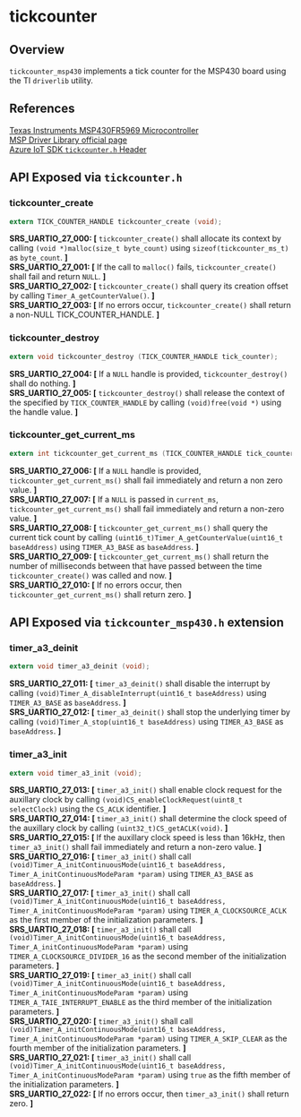 tickcounter
=============

## Overview
`tickcounter_msp430` implements a tick counter for the MSP430 board using the TI `driverlib` utility.



## References

[Texas Instruments MSP430FR5969 Microcontroller](http://www.ti.com/lit/pdf/slau367)  
[MSP Driver Library official page](http://www.ti.com/tool/mspdriverlib)  
[Azure IoT SDK `tickcounter.h` Header](https://github.com/Azure/azure-c-shared-utility/blob/master/inc/azure_c_shared_utility/tickcounter.h)  



## API Exposed via `tickcounter.h`


### tickcounter_create
```c
extern TICK_COUNTER_HANDLE tickcounter_create (void);
```

**SRS_UARTIO_27_000: [** `tickcounter_create()` shall allocate its context by calling `(void *)malloc(size_t byte_count)` using `sizeof(tickcounter_ms_t)` as `byte_count`. **]**  
**SRS_UARTIO_27_001: [** If the call to `malloc()` fails, `tickcounter_create()` shall fail and return `NULL`. **]**  
**SRS_UARTIO_27_002: [** `tickcounter_create()` shall query its creation offset by calling `Timer_A_getCounterValue()`. **]**  
**SRS_UARTIO_27_003: [** If no errors occur, `tickcounter_create()` shall return a non-NULL TICK_COUNTER_HANDLE. **]**  


### tickcounter_destroy
```c
extern void tickcounter_destroy (TICK_COUNTER_HANDLE tick_counter);
```

**SRS_UARTIO_27_004: [** If a `NULL` handle is provided, `tickcounter_destroy()` shall do nothing. **]**  
**SRS_UARTIO_27_005: [** `tickcounter_destroy()` shall release the context of the specified by `TICK_COUNTER_HANDLE` by calling `(void)free(void *)` using the handle value. **]**  


### tickcounter_get_current_ms
```c
extern int tickcounter_get_current_ms (TICK_COUNTER_HANDLE tick_counter, tick_t * current_ms);
```

**SRS_UARTIO_27_006: [** If a `NULL` handle is provided, `tickcounter_get_current_ms()` shall fail immediately and return a non zero value. **]**  
**SRS_UARTIO_27_007: [** If a `NULL` is passed in `current_ms`, `tickcounter_get_current_ms()` shall fail immediately and return a non-zero value. **]**  
**SRS_UARTIO_27_008: [** `tickcounter_get_current_ms()` shall query the current tick count by calling `(uint16_t)Timer_A_getCounterValue(uint16_t baseAddress)` using `TIMER_A3_BASE` as `baseAddress`. **]**  
**SRS_UARTIO_27_009: [** `tickcounter_get_current_ms()` shall return the number of milliseconds between that have passed between the time `tickcounter_create()` was called and now. **]**  
**SRS_UARTIO_27_010: [** If no errors occur, then `tickcounter_get_current_ms()` shall return zero. **]**  


## API Exposed via `tickcounter_msp430.h` extension  


### timer_a3_deinit
```c
extern void timer_a3_deinit (void);
```

**SRS_UARTIO_27_011: [** `timer_a3_deinit()` shall disable the interrupt by calling `(void)Timer_A_disableInterrupt(uint16_t baseAddress)` using `TIMER_A3_BASE` as `baseAddress`. **]**  
**SRS_UARTIO_27_012: [** `timer_a3_deinit()` shall stop the underlying timer by calling `(void)Timer_A_stop(uint16_t baseAddress)` using `TIMER_A3_BASE` as `baseAddress`. **]**  


### timer_a3_init
```c
extern void timer_a3_init (void);
```

**SRS_UARTIO_27_013: [** `timer_a3_init()` shall enable clock request for the auxillary clock by calling `(void)CS_enableClockRequest(uint8_t selectClock)` using the `CS_ACLK` identifier. **]**  
**SRS_UARTIO_27_014: [** `timer_a3_init()` shall determine the clock speed of the auxillary clock by calling `(uint32_t)CS_getACLK(void)`. **]**  
**SRS_UARTIO_27_015: [** If the auxillary clock speed is less than 16kHz, then `timer_a3_init()` shall fail immediately and return a non-zero value. **]**  
**SRS_UARTIO_27_016: [** `timer_a3_init()` shall call `(void)Timer_A_initContinuousMode(uint16_t baseAddress, Timer_A_initContinuousModeParam *param)`  using `TIMER_A3_BASE` as `baseAddress`. **]**  
**SRS_UARTIO_27_017: [** `timer_a3_init()` shall call `(void)Timer_A_initContinuousMode(uint16_t baseAddress, Timer_A_initContinuousModeParam *param)` using `TIMER_A_CLOCKSOURCE_ACLK` as the first member of the initialization parameters. **]**  
**SRS_UARTIO_27_018: [** `timer_a3_init()` shall call `(void)Timer_A_initContinuousMode(uint16_t baseAddress, Timer_A_initContinuousModeParam *param)` using `TIMER_A_CLOCKSOURCE_DIVIDER_16` as the second member of the initialization parameters. **]**  
**SRS_UARTIO_27_019: [** `timer_a3_init()` shall call `(void)Timer_A_initContinuousMode(uint16_t baseAddress, Timer_A_initContinuousModeParam *param)` using `TIMER_A_TAIE_INTERRUPT_ENABLE` as the third member of the initialization parameters. **]**  
**SRS_UARTIO_27_020: [** `timer_a3_init()` shall call `(void)Timer_A_initContinuousMode(uint16_t baseAddress, Timer_A_initContinuousModeParam *param)` using `TIMER_A_SKIP_CLEAR` as the fourth member of the initialization parameters. **]**  
**SRS_UARTIO_27_021: [** `timer_a3_init()` shall call `(void)Timer_A_initContinuousMode(uint16_t baseAddress, Timer_A_initContinuousModeParam *param)` using `true` as the fifth member of the initialization parameters. **]**  
**SRS_UARTIO_27_022: [** If no errors occur, then `timer_a3_init()` shall return zero. **]**  

